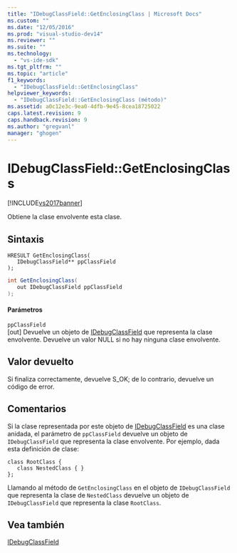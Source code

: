 ```yaml
---
title: "IDebugClassField::GetEnclosingClass | Microsoft Docs"
ms.custom: ""
ms.date: "12/05/2016"
ms.prod: "visual-studio-dev14"
ms.reviewer: ""
ms.suite: ""
ms.technology: 
  - "vs-ide-sdk"
ms.tgt_pltfrm: ""
ms.topic: "article"
f1_keywords: 
  - "IDebugClassField::GetEnclosingClass"
helpviewer_keywords: 
  - "IDebugClassField::GetEnclosingClass (método)"
ms.assetid: a0c12e3c-9ea0-4dfb-9e45-8cea18725022
caps.latest.revision: 9
caps.handback.revision: 9
ms.author: "gregvanl"
manager: "ghogen"
---
```

# IDebugClassField::GetEnclosingClass
[!INCLUDE[vs2017banner](../../../code-quality/includes/vs2017banner.md)]

Obtiene la clase envolvente esta clase.  
  
## Sintaxis  
  
```cpp#  
HRESULT GetEnclosingClass(   
   IDebugClassField** ppClassField  
);  
```  
  
```c#  
int GetEnclosingClass(  
   out IDebugClassField ppClassField  
);  
```  
  
#### Parámetros  
 `ppClassField`  
 \[out\]  Devuelve un objeto de [IDebugClassField](../../../extensibility/debugger/reference/idebugclassfield.md) que representa la clase envolvente.  Devuelve un valor NULL si no hay ninguna clase envolvente.  
  
## Valor devuelto  
 Si finaliza correctamente, devuelve S\_OK; de lo contrario, devuelve un código de error.  
  
## Comentarios  
 Si la clase representada por este objeto de [IDebugClassField](../../../extensibility/debugger/reference/idebugclassfield.md) es una clase anidada, el parámetro de `ppClassField` devuelve un objeto de `IDebugClassField` que representa la clase envolvente.  Por ejemplo, dada esta definición de clase:  
  
```  
class RootClass {  
   class NestedClass { }  
};  
```  
  
 Llamando al método de `GetEnclosingClass` en el objeto de `IDebugClassField` que representa la clase de `NestedClass` devuelve un objeto de `IDebugClassField` que representa la clase `RootClass`.  
  
## Vea también  
 [IDebugClassField](../../../extensibility/debugger/reference/idebugclassfield.md)